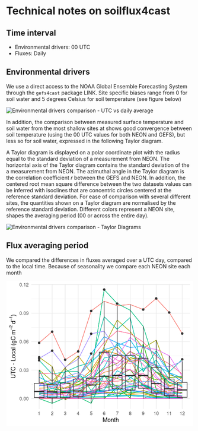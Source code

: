 # Technical notes on soilflux4cast


## Time interval

- Environmental drivers: 00 UTC
- Fluxes: Daily

## Environmental drivers

We use a direct access to the NOAA Global Ensemble Forecasting System
through the `gefs4cast` package LINK. Site specific biases range from 0
for soil water and 5 degrees Celsius for soil temperature (see figure
below)

![Environmental drivers comparison - UTC vs daily
average](00-images/neon-gefs-diff.png)

In addition, the comparison between measured surface temperature and
soil water from the most shallow sites at shows good convergence between
soil temperature (using the 00 UTC values for both NEON and GEFS), but
less so for soil water, expressed in the following Taylor diagram.

A Taylor diagram is displayed on a polar coordinate plot with the radius
equal to the standard deviation of a measurement from NEON. The
horizontal axis of the Taylor diagram contains the standard deviation of
the a measurement from NEON. The azimuthal angle in the Taylor diagram
is the correlation coefficient *r* between the GEFS and NEON. In
addition, the centered root mean square difference between the two
datasets values can be inferred with isoclines that are concentric
circles centered at the reference standard deviation. For ease of
comparison with several different sites, the quantities shown on a
Taylor diagram are normalised by the reference standard deviation.
Different colors represent a NEON site, shapes the averaging period (00
or across the entire day).

![Environmental drivers comparison - Taylor
Diagrams](00-images/neon-gefs-validation.png)

## Flux averaging period

We compared the differences in fluxes averaged over a UTC day, compared
to the local time. Because of seasonality we compare each NEON site each
month

![Flux timeseries comparison](00-images/flux-comparison.png)
